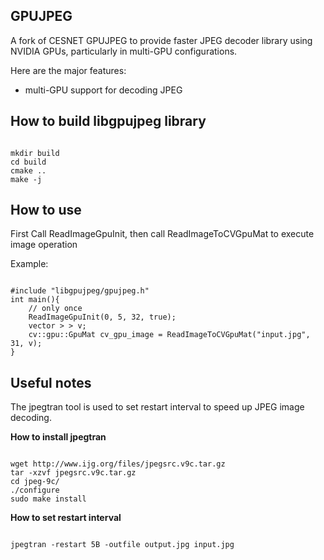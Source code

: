 ## GPUJPEG

A fork of CESNET GPUJPEG to provide faster JPEG decoder library using NVIDIA GPUs, particularly in multi-GPU configurations.

Here are the major features:

* multi-GPU support for decoding JPEG

## How to build libgpujpeg library
<pre><code>
mkdir build
cd build
cmake ..
make -j
</code></pre>

## How to use

First Call ReadImageGpuInit, then call ReadImageToCVGpuMat to execute image operation

Example:
<pre><code>
#include "libgpujpeg/gpujpeg.h"
int main(){
    // only once
    ReadImageGpuInit(0, 5, 32, true);
    vector<pair<string, vector<float> > > v;
    cv::gpu::GpuMat cv_gpu_image = ReadImageToCVGpuMat("input.jpg", 31, v);
}
</code></pre>

## Useful notes

The jpegtran tool is used to set restart interval to speed up JPEG image decoding.

**How to install jpegtran**
<pre><code>
wget http://www.ijg.org/files/jpegsrc.v9c.tar.gz
tar -xzvf jpegsrc.v9c.tar.gz
cd jpeg-9c/
./configure
sudo make install
</code></pre>

**How to set restart interval**
<pre><code>
jpegtran -restart 5B -outfile output.jpg input.jpg
</code></pre>
